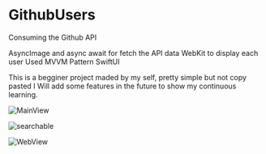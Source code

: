 # GithubUsers
Consuming the Github API


AsyncImage and async await for fetch the API data
WebKit to display each user
Used MVVM Pattern
SwiftUI

This is a begginer project maded by my self, pretty simple but not copy pasted
I Will add some features in the future to show my continuous learning.


![MainView](https://github.com/sdGuille/GithubUsers/assets/86071679/6c83d011-c174-4962-9e4e-4caa35b584c1)

![searchable](https://github.com/sdGuille/GithubUsers/assets/86071679/9b3bc91c-7b86-4d7f-ad70-f79910a02cb6)

![WebView](https://github.com/sdGuille/GithubUsers/assets/86071679/ee8f51b0-8e15-401c-9adb-d86860c44b9d)

